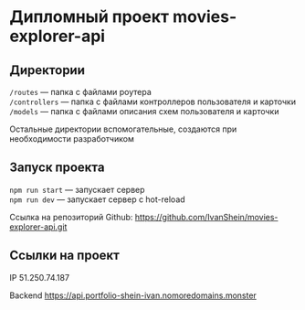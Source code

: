 # Дипломный проект movies-explorer-api

## Директории

`/routes` — папка с файлами роутера  
`/controllers` — папка с файлами контроллеров пользователя и карточки   
`/models` — папка с файлами описания схем пользователя и карточки  
  
Остальные директории вспомогательные, создаются при необходимости разработчиком

## Запуск проекта

`npm run start` — запускает сервер   
`npm run dev` — запускает сервер с hot-reload

Ссылка на репозиторий Github:
https://github.com/IvanShein/movies-explorer-api.git

## Ссылки на проект

IP 51.250.74.187

Backend https://api.portfolio-shein-ivan.nomoredomains.monster
